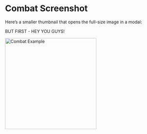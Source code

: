# Combat Screenshot

Here’s a smaller thumbnail that opens the full-size image in a modal:

BUT FIRST - HEY YOU GUYS!

<a href="../combat-1.png" data-lightbox>
    <img src="../combat-1.png" alt="Combat Example" width="300">
</a>

